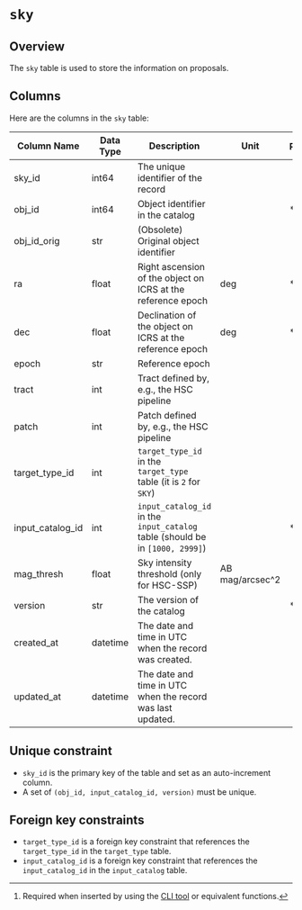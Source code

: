 # `sky`

## Overview

The `sky` table is used to store the information on proposals.

## Columns

Here are the columns in the `sky` table:

| Column Name      | Data Type | Description                                                                   | Unit            | Required[^1] | Default |
|------------------|-----------|-------------------------------------------------------------------------------|-----------------|--------------|---------|
| sky_id           | int64     | The unique identifier of the record                                           |                 |              |         |
| obj_id           | int64     | Object identifier in the catalog                                              |                 | \*           |         |
| obj_id_orig      | str       | (Obsolete) Original object identifier                                         |                 |              |         |
| ra               | float     | Right ascension of the object on ICRS at the reference epoch                  | deg             | \*           |         |
| dec              | float     | Declination of the object on ICRS at the reference epoch                      | deg             | \*           |         |
| epoch            | str       | Reference epoch                                                               |                 |              | J2000.0 |
| tract            | int       | Tract defined by, e.g., the HSC pipeline                                      |                 |              |         |
| patch            | int       | Patch defined by, e.g., the HSC pipeline                                      |                 |              |         |
| target_type_id   | int       | `target_type_id` in the `target_type` table (it is `2` for `SKY`)             |                 |              | 2       |
| input_catalog_id | int       | `input_catalog_id` in the `input_catalog` table (should be in `[1000, 2999]`) |                 | \*           |         |
| mag_thresh       | float     | Sky intensity threshold (only for HSC-SSP)                                    | AB mag/arcsec^2 |              |         |
| version          | str       | The version of the catalog                                                    |                 | \*           |         |
| created_at       | datetime  | The date and time in UTC when the record was created.                         |                 |              |         |
| updated_at       | datetime  | The date and time in UTC when the record was last updated.                    |                 |              |         |

[^1]: Required when inserted by using the [CLI tool](../reference/cli.md) or equivalent functions.

## Unique constraint

- `sky_id` is the primary key of the table and set as an auto-increment column.
- A set of `(obj_id, input_catalog_id, version)` must be unique.

## Foreign key constraints

- `target_type_id` is a foreign key constraint that references the `target_type_id` in the `target_type` table.
- `input_catalog_id` is a foreign key constraint that references the `input_catalog_id` in the `input_catalog` table.
